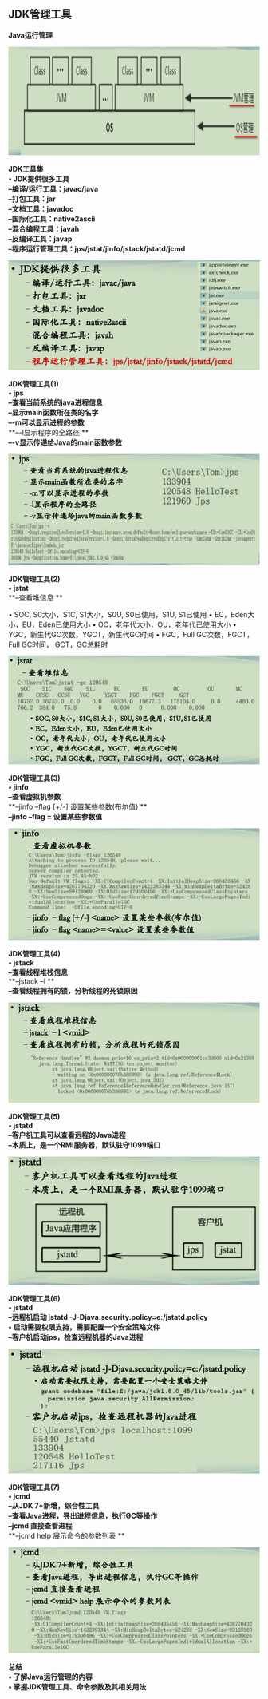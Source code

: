 ## JDK管理工具

**Java运行管理**  

![Java运行管理1](./Java运行管理1.png)



**JDK工具集**  
**• JDK提供很多工具**  
**–编译/运行工具：javac/java**  
**–打包工具：jar**  
**–文档工具：javadoc**  
**–国际化工具：native2ascii**  
**–混合编程工具：javah**  
**–反编译工具：javap**  
**–程序运行管理工具：jps/jstat/jinfo/jstack/jstatd/jcmd**  

![JDK工具集](./JDK工具集.png)



**JDK管理工具(1)**  
**• jps**  
**–查看当前系统的java进程信息**  
**–显示main函数所在类的名字**  
**–-m可以显示进程的参数**   
**–-l显示程序的全路径 **  
**–-v显示传递给Java的main函数参数**  

![JDK管理工具1](./JDK管理工具1.png)



**JDK管理工具(2)**  
**• jstat**  
**–查看堆信息 ** 

• SOC, S0大小，S1C, S1大小，S0U, S0已使用，S1U, S1已使用
• EC，Eden大小，EU，Eden已使用大小
• OC，老年代大小，OU，老年代已使用大小
• YGC，新生代GC次数，YGCT，新生代GC时间
• FGC，Full GC次数，FGCT，Full GC时间， GCT，GC总耗时

![JDK管理工具2](./JDK管理工具2.png)



**JDK管理工具(3)**  
**• jinfo**  
**–查看虚拟机参数**  
**–jinfo –flag [+/-] <name> 设置某些参数(布尔值) **  
**–jinfo –flag <name>=<value> 设置某些参数值**  

![JDK管理工具3](./JDK管理工具3.png)



**JDK管理工具(4)**  
**• jstack**  
**–查看线程堆栈信息**  
**–jstack –l <vmid> **  
**–查看线程拥有的锁，分析线程的死锁原因**  

![JDK管理工具4](./JDK管理工具4.png)



**JDK管理工具(5)**  
**• jstatd**  
**–客户机工具可以查看远程的Java进程**  
**–本质上，是一个RMI服务器，默认驻守1099端口**   

![JDK管理工具5](./JDK管理工具5.png)



**JDK管理工具(6)**  
**• jstatd**  
**–远程机启动 jstatd -J-Djava.security.policy=e:/jstatd.policy**   
**• 启动需要权限支持，需要配置一个安全策略文件**  
**–客户机启动jps，检查远程机器的Java进程**  

![JDK管理工具6](./JDK管理工具6.png)



**JDK管理工具(7)**  
**• jcmd**  
**–从JDK 7+新增，综合性工具**  
**–查看Java进程，导出进程信息，执行GC等操作**  
**–jcmd 直接查看进程**  
**–jcmd <vmid> help 展示命令的参数列表 **  

![JDK管理工具7](./JDK管理工具7.png)



**总结**  
**• 了解Java运行管理的内容**  
**• 掌握JDK管理工具、命令参数及其相关用法**  

